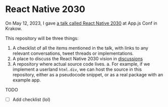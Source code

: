 #  React Native 2030

On May 12, 2023, I gave [a talk called React Native 2030](https://www.youtube.com/live/1WnmFqImedY?feature=share&t=28058) at App.js Conf in Krakow.

This repository will be three things:

1. A checklist of all the items mentioned in the talk, with links to any relevant conversations, tweet threads or implementations.
2. A place to discuss the React Native 2030 vision in [discussions](/nandorojo/react-native-2030/discussions)
3. A repository where actual source code lives. 
  a. For example, if we implement a userland `html.div`, we can host the source in this repository, either as a pseudocode snippet, or as a real package with an example app.
  
TODO

- [ ] Add checklist (lol)
